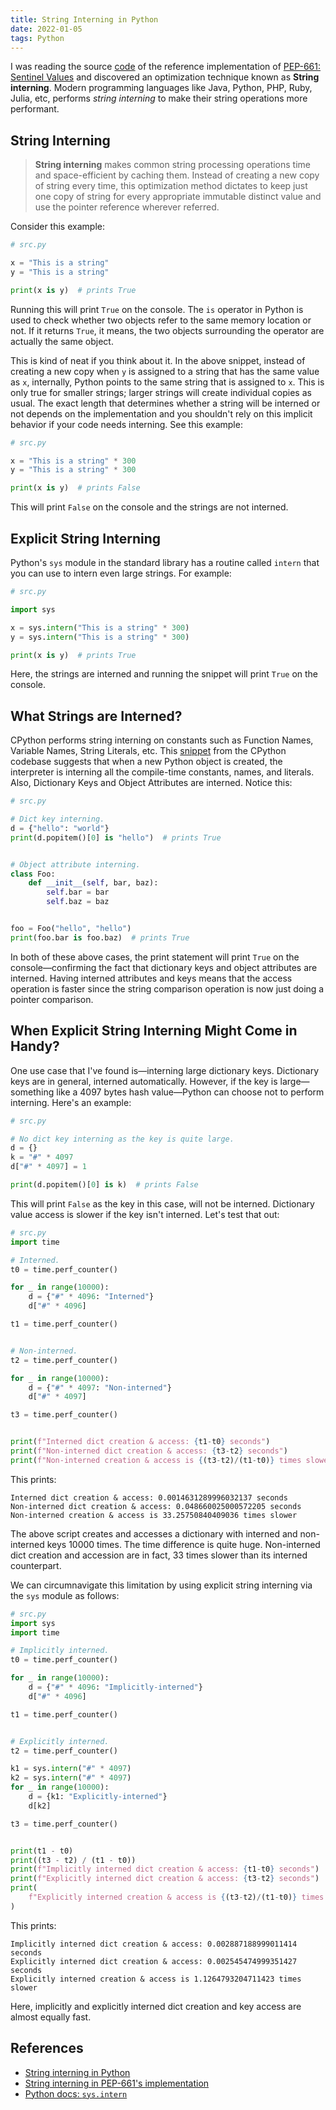 ```yaml
---
title: String Interning in Python
date: 2022-01-05
tags: Python
---
```


I was reading the source [code](https://github.com/taleinat/python-stdlib-sentinels/blob/main/sentinels/sentinels.py) of the reference implementation of [PEP-661: Sentinel Values](https://www.python.org/dev/peps/pep-0661/) and discovered an optimization technique known as **String interning**. Modern programming languages like Java, Python, PHP, Ruby, Julia, etc, performs *string interning* to make their string operations more performant.

## String Interning

> **String interning** makes common string processing operations time and space-efficient by caching them. Instead of creating a new copy of string every time, this optimization method dictates to keep just one copy of string for every appropriate immutable distinct value and use the pointer reference wherever referred.

Consider this example:

```python
# src.py

x = "This is a string"
y = "This is a string"

print(x is y)  # prints True
```

Running this will print `True` on the console. The `is` operator in Python is used to check whether two objects refer to the same memory location or not. If it returns `True`, it means, the two objects surrounding the operator are actually the same object.

This is kind of neat if you think about it. In the above snippet, instead of creating a new copy when `y` is assigned to a string that has the same value as `x`, internally, Python points to the same string that is assigned to `x`. This is only true for smaller strings; larger strings will create individual copies as usual. The exact length that determines whether a string will be interned or not depends on the implementation and you shouldn't rely on this implicit behavior if your code needs interning. See this example:

```python
# src.py

x = "This is a string" * 300
y = "This is a string" * 300

print(x is y)  # prints False
```

This will print `False` on the console and the strings are not interned.

## Explicit String Interning

Python's `sys` module in the standard library has a routine called `intern` that you can use to intern even large strings. For example:

```python
# src.py

import sys

x = sys.intern("This is a string" * 300)
y = sys.intern("This is a string" * 300)

print(x is y)  # prints True
```

Here, the strings are interned and running the snippet will print `True` on the console.

## What Strings are Interned?

CPython performs string interning on constants such as Function Names, Variable Names, String Literals, etc. This [snippet](https://github.com/python/cpython/blob/7d7817cf0f826e566d8370a0e974bbfed6611d91/Objects/codeobject.c#L537) from the CPython codebase suggests that when a new Python object is created, the interpreter is interning all the compile-time constants, names, and literals. Also, Dictionary Keys and Object Attributes are interned.
Notice this:

```python
# src.py

# Dict key interning.
d = {"hello": "world"}
print(d.popitem()[0] is "hello")  # prints True


# Object attribute interning.
class Foo:
    def __init__(self, bar, baz):
        self.bar = bar
        self.baz = baz


foo = Foo("hello", "hello")
print(foo.bar is foo.baz)  # prints True
```

In both of these above cases, the print statement will print `True` on the console—confirming the fact that dictionary keys and object attributes are interned. Having interned attributes and keys means that the access operation is faster since the string comparison operation is now just doing a pointer comparison.

## When Explicit String Interning Might Come in Handy?

One use case that I've found is—interning large dictionary keys. Dictionary keys are in general, interned automatically. However, if the key is large—something like a 4097 bytes hash value—Python can choose not to perform interning. Here's an example:

```python
# src.py

# No dict key interning as the key is quite large.
d = {}
k = "#" * 4097
d["#" * 4097] = 1

print(d.popitem()[0] is k)  # prints False
```

This will print `False` as the key in this case, will not be interned. Dictionary value access is slower if the key isn't interned. Let's test that out:

```python
# src.py
import time

# Interned.
t0 = time.perf_counter()

for _ in range(10000):
    d = {"#" * 4096: "Interned"}
    d["#" * 4096]

t1 = time.perf_counter()


# Non-interned.
t2 = time.perf_counter()

for _ in range(10000):
    d = {"#" * 4097: "Non-interned"}
    d["#" * 4097]

t3 = time.perf_counter()


print(f"Interned dict creation & access: {t1-t0} seconds")
print(f"Non-interned dict creation & access: {t3-t2} seconds")
print(f"Non-interned creation & access is {(t3-t2)/(t1-t0)} times slower")
```

This prints:

```
Interned dict creation & access: 0.0014631289996032137 seconds
Non-interned dict creation & access: 0.048660025000572205 seconds
Non-interned creation & access is 33.25750840409036 times slower
```

The above script creates and accesses a dictionary with interned and non-interned keys 10000 times. The time difference is quite huge. Non-interned dict creation and accession are in fact, 33 times slower than its interned counterpart.

We can circumnavigate this limitation by using explicit string interning via the `sys` module as follows:


```python
# src.py
import sys
import time

# Implicitly interned.
t0 = time.perf_counter()

for _ in range(10000):
    d = {"#" * 4096: "Implicitly-interned"}
    d["#" * 4096]

t1 = time.perf_counter()


# Explicitly interned.
t2 = time.perf_counter()

k1 = sys.intern("#" * 4097)
k2 = sys.intern("#" * 4097)
for _ in range(10000):
    d = {k1: "Explicitly-interned"}
    d[k2]

t3 = time.perf_counter()


print(t1 - t0)
print((t3 - t2) / (t1 - t0))
print(f"Implicitly interned dict creation & access: {t1-t0} seconds")
print(f"Explicitly interned dict creation & access: {t3-t2} seconds")
print(
    f"Explicitly interned creation & access is {(t3-t2)/(t1-t0)} times slower"
)
```

This prints:

```
Implicitly interned dict creation & access: 0.002887188999011414 seconds
Explicitly interned dict creation & access: 0.002545474999351427 seconds
Explicitly interned creation & access is 1.1264793204711423 times slower
```

Here, implicitly and explicitly interned dict creation and key access are almost equally fast.


## References

* [String interning in Python](https://arpitbhayani.me/blogs/string-interning)
* [String interning in PEP-661's implementation](https://github.com/taleinat/python-stdlib-sentinels/blob/aef401d443be3fe92ac74e2f86f87735de79b66b/sentinels/sentinels.py#L48)
* [Python docs: `sys.intern`](https://docs.python.org/3/library/sys.html#sys.intern)

